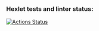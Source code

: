 ### Hexlet tests and linter status:
[![Actions Status](https://github.com/DaniilDeFacto/java-project-61/workflows/hexlet-check/badge.svg)](https://github.com/DaniilDeFacto/java-project-61/actions)